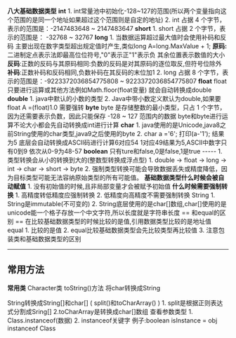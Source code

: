 **八大基础数据类型**
	**int**
		1. int常量池中初始化-128~127的范围(所以两个变量指向这个范围的是同一个地址如果超过这个范围则是自定的地址)
		2. int 占据 4 个字节，表示的范围是：-2147483648 ~ 2147483647
	**short**
		1. short 占据 2 个字节，表示的范围是： -32768 ~ 32767
	**long**
		1. 当数据运算超过最大值时会使用补码和反码
			主要出现在数字类型超出规定值时产生,类似long A=long.MaxValue + 1;
			**原码:** 二进制定点表示法即最高位位符号,"0"表示正"1"表示负
			其余位置表示数值的大小
			**反码**:正数的反码与其原码相同:负数的反码是对其原码的逐位取反,但符号位除外
			**补码**:正数补码和反码相同,负数补码在其反码的末位加1
		2. long 占据 8 个字节，表示的范围是：-9223372036854775808 ~ 9223372036854775807
	**float**
		float只要进行运算或其他方法例如Math.floor(float变量)  就会自动转换成double
	**double**
		1. java中默认的小数的类型
		2. Java中带小数定义默认为double,如果要float A =(float)1.0  需要强转
	**byte**
		byte 是存储整数的最小类型，只占 1 个字节，因为还需要表示负数，因此只能保存 -128 ~ 127 范围内的数据
		byte和byte进行运算不论大小都会先自动转换成int进行计算
	**char**
		1. java使用的是Unicode,java8之前String使用的char类型,java9之后使用的byte
		2. char a ='6';  打印(a-'1'); 结果为5   底层会自动转换成ASCII码进行计算6对应54 1对应49结果为5,ASCII中数字只有0到9 依次从0-9为48-57
	**boolean**
		只有ture和false,0是false,1是true
	-----
	1. 类型转换会从小的转换到大的(整数型转换成浮点型)
		1. double -> float -> long -> int -> char -> short -> byte
		2. 强制类型转换可能会导致数据丢失或精度降低，因为目标类型可能无法容纳原始类型的所有可能值。
**基础数据类型什么时候会被自动赋值**
	1. 没有初始值的时候,且非局部变量才会被赋予初始值
**什么时候需要强制转换**
	1. 高精度转低精度应强制转换
	2. 低精度向高精度不需要强制转换
String
	1. String是immutable(不可变的)
	2. String底层使用的是char[]数组,char[]使用的是unicode能一个格子存放一个中文字符,所以长度就是字符串长度
\== 和equal的区别
	\== 在比较基础数据类型的时候比较的是值,引用数据类型比较的是地址值
	equal
		1. 比较的是值
		2. equal比较基础数据类型会先比较类型再比较值
		3. 注意包装类和基础数据类型的区别


---
## 常用方法
**常用类**
	Character类
		toString()方法 将char转换成String

String转换成String[]和char[]  (  split()和toCharArray()  )
	1. split是根据正则表达式分割成Sring[]
	2.toCharArray是转换成char[]数组
查看参数类型
	1. Class.instanceof(数据)
	2. instanceof关键字  例子:boolean isInstance = obj instanceof Class









